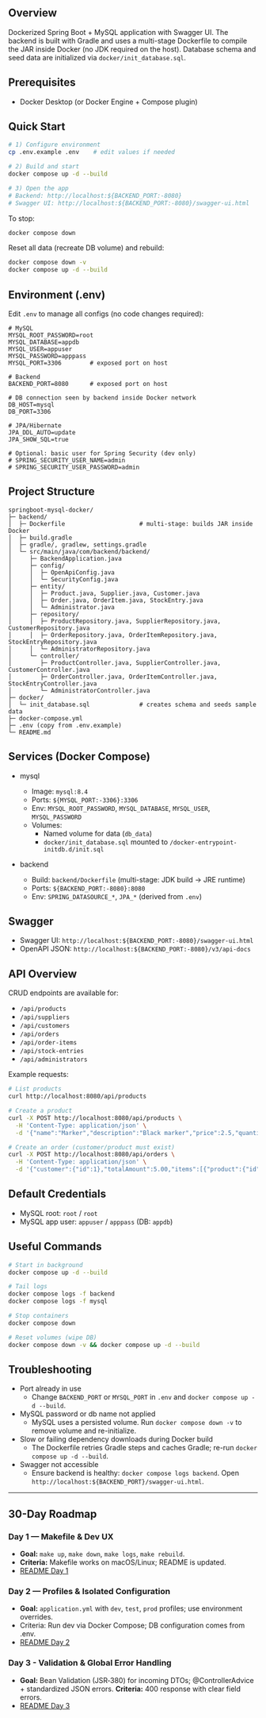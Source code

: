 ## Overview

Dockerized Spring Boot + MySQL application with Swagger UI. The backend is built with Gradle and uses a multi-stage Dockerfile to compile the JAR inside Docker (no JDK required on the host). Database schema and seed data are initialized via `docker/init_database.sql`.

## Prerequisites
- Docker Desktop (or Docker Engine + Compose plugin)

## Quick Start
```bash
# 1) Configure environment
cp .env.example .env    # edit values if needed

# 2) Build and start
docker compose up -d --build

# 3) Open the app
# Backend: http://localhost:${BACKEND_PORT:-8080}
# Swagger UI: http://localhost:${BACKEND_PORT:-8080}/swagger-ui.html
```

To stop:
```bash
docker compose down
```

Reset all data (recreate DB volume) and rebuild:
```bash
docker compose down -v
docker compose up -d --build
```

## Environment (.env)
Edit `.env` to manage all configs (no code changes required):
```env
# MySQL
MYSQL_ROOT_PASSWORD=root
MYSQL_DATABASE=appdb
MYSQL_USER=appuser
MYSQL_PASSWORD=apppass
MYSQL_PORT=3306        # exposed port on host

# Backend
BACKEND_PORT=8080      # exposed port on host

# DB connection seen by backend inside Docker network
DB_HOST=mysql
DB_PORT=3306

# JPA/Hibernate
JPA_DDL_AUTO=update
JPA_SHOW_SQL=true

# Optional: basic user for Spring Security (dev only)
# SPRING_SECURITY_USER_NAME=admin
# SPRING_SECURITY_USER_PASSWORD=admin
```

## Project Structure
```
springboot-mysql-docker/
├─ backend/
│  ├─ Dockerfile                     # multi-stage: builds JAR inside Docker
│  ├─ build.gradle
│  ├─ gradle/, gradlew, settings.gradle
│  └─ src/main/java/com/backend/backend/
│     ├─ BackendApplication.java
│     ├─ config/
│     │  ├─ OpenApiConfig.java
│     │  └─ SecurityConfig.java
│     ├─ entity/
│     │  ├─ Product.java, Supplier.java, Customer.java
│     │  ├─ Order.java, OrderItem.java, StockEntry.java
│     │  └─ Administrator.java
│     ├─ repository/
│     │  ├─ ProductRepository.java, SupplierRepository.java, CustomerRepository.java
│     │  ├─ OrderRepository.java, OrderItemRepository.java, StockEntryRepository.java
│     │  └─ AdministratorRepository.java
│     └─ controller/
│        ├─ ProductController.java, SupplierController.java, CustomerController.java
│        ├─ OrderController.java, OrderItemController.java, StockEntryController.java
│        └─ AdministratorController.java
├─ docker/
│  └─ init_database.sql              # creates schema and seeds sample data
├─ docker-compose.yml
├─ .env (copy from .env.example)
└─ README.md
```

## Services (Docker Compose)
- mysql
  - Image: `mysql:8.4`
  - Ports: `${MYSQL_PORT:-3306}:3306`
  - Env: `MYSQL_ROOT_PASSWORD`, `MYSQL_DATABASE`, `MYSQL_USER`, `MYSQL_PASSWORD`
  - Volumes:
    - Named volume for data (`db_data`)
    - `docker/init_database.sql` mounted to `/docker-entrypoint-initdb.d/init.sql`

- backend
  - Build: `backend/Dockerfile` (multi-stage: JDK build -> JRE runtime)
  - Ports: `${BACKEND_PORT:-8080}:8080`
  - Env: `SPRING_DATASOURCE_*`, `JPA_*` (derived from `.env`)

## Swagger
- Swagger UI: `http://localhost:${BACKEND_PORT:-8080}/swagger-ui.html`
- OpenAPI JSON: `http://localhost:${BACKEND_PORT:-8080}/v3/api-docs`

## API Overview
CRUD endpoints are available for:
- `/api/products`
- `/api/suppliers`
- `/api/customers`
- `/api/orders`
- `/api/order-items`
- `/api/stock-entries`
- `/api/administrators`

Example requests:
```bash
# List products
curl http://localhost:8080/api/products

# Create a product
curl -X POST http://localhost:8080/api/products \
  -H 'Content-Type: application/json' \
  -d '{"name":"Marker","description":"Black marker","price":2.5,"quantityInStock":50}'

# Create an order (customer/product must exist)
curl -X POST http://localhost:8080/api/orders \
  -H 'Content-Type: application/json' \
  -d '{"customer":{"id":1},"totalAmount":5.00,"items":[{"product":{"id":1},"quantity":2,"price":2.50}]}'
```

## Default Credentials
- MySQL root: `root` / `root`
- MySQL app user: `appuser` / `apppass` (DB: `appdb`)

## Useful Commands
```bash
# Start in background
docker compose up -d --build

# Tail logs
docker compose logs -f backend
docker compose logs -f mysql

# Stop containers
docker compose down

# Reset volumes (wipe DB)
docker compose down -v && docker compose up -d --build
```

## Troubleshooting
- Port already in use
  - Change `BACKEND_PORT` or `MYSQL_PORT` in `.env` and `docker compose up -d --build`.
- MySQL password or db name not applied
  - MySQL uses a persisted volume. Run `docker compose down -v` to remove volume and re-initialize.
- Slow or failing dependency downloads during Docker build
  - The Dockerfile retries Gradle steps and caches Gradle; re-run `docker compose up -d --build`.
- Swagger not accessible
  - Ensure backend is healthy: `docker compose logs backend`. Open `http://localhost:${BACKEND_PORT}/swagger-ui.html`.




-----

## 30-Day Roadmap 

### Day 1 — Makefile & Dev UX
  * **Goal:** `make up`, `make down`, `make logs`, `make rebuild`.
  * **Criteria:** Makefile works on macOS/Linux; README is updated.
  * [README Day 1](docs/README_day1.md)

### Day 2 — Profiles & Isolated Configuration
  * **Goal:** `application.yml` with `dev`, `test`, `prod` profiles; use environment overrides.
  * Criteria: Run dev via Docker Compose; DB configuration comes from .env.
  * [README Day 2](docs/README_day2.md)

### Day 3 - Validation & Global Error Handling
  * **Goal:** Bean Validation (JSR‑380) for incoming DTOs; @ControllerAdvice + standardized JSON errors.
  **Criteria:** 400 response with clear field errors.
  * [README Day 3](docs/README_day3.md)
